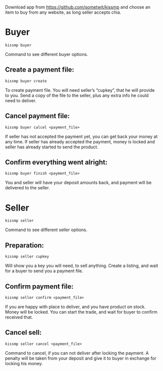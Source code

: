 

Download app from https://github.com/sometwit/kissmp and choose an item to buy from any website, as long seller accepts chia.


Buyer
=======

```
kissmp buyer
```
Command to see different buyer options.


Create a payment file:
-------

```
kissmp buyer create
```
To create payment file. You will need seller’s “cupkey”, that he will provide to you. Send a copy of the file to the seller, plus any extra info he could need to deliver.


Cancel payment file:
-------

```
kissmp buyer calcel <payment_file>
```
If seller has not accepted the payment yet, you can get back your money at any time. If seller has already accepted the payment, money is locked and seller has already started to send the product.


Confirm everything went alright:
-------

```
kissmp buyer finish <payment_file>
```
You and seller will have your deposit amounts back, and payment will be delivered to the seller.


Seller
=======

```
kissmp seller
```
Command to see different seller options.


Preparation:
-------

```
kissmp seller cupkey
```
Will show you a key you will need, to sell anything. Create a listing, and wait for a buyer to send you a payment file.


Confirm payment file:
-------

```
kissmp seller confirm <payment_file>
```
If you are happy with place to deliver, and you have product on stock. Money will be locked. You can start the trade, and wait for buyer to confirm received that.


Cancel sell:
-------

```
kissmp seller cancel <payment_file>
```
Command to cancel, if you can not deliver after locking the payment. A penalty will be taken from your deposit and give it to buyer in exchange for locking his money.

